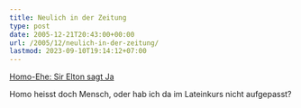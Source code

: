 ```yaml
---
title: Neulich in der Zeitung
type: post
date: 2005-12-21T20:43:00+00:00
url: /2005/12/neulich-in-der-zeitung/
lastmod: 2023-09-10T19:14:12+07:00
---
```

[Homo-Ehe: Sir Elton sagt Ja][1]

Homo heisst doch Mensch, oder hab ich da im Lateinkurs nicht aufgepasst?

 [1]: http://www.tagesschau.de/aktuell/meldungen/0,1185,OID5067630_REF1,00.html
